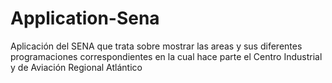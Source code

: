 # Application-Sena
Aplicación del SENA que trata sobre mostrar las areas y sus diferentes programaciones correspondientes en la cual hace parte el Centro Industrial y de Aviación Regional Atlántico

